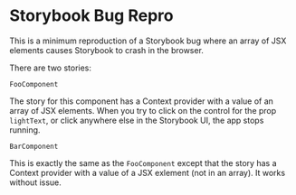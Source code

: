 # Storybook Bug Repro

This is a minimum reproduction of a Storybook bug where an array of JSX elements causes Storybook to crash in the browser.

There are two stories:

`FooComponent`

The story for this component has a Context provider with a value of an array of JSX elements. When you try to click on the control for the prop `lightText`, or click anywhere else in the Storybook UI, the app stops running.

`BarComponent`

This is exactly the same as the `FooComponent` except that the story has a Context provider with a value of a JSX exlement (not in an array). It works without issue.
